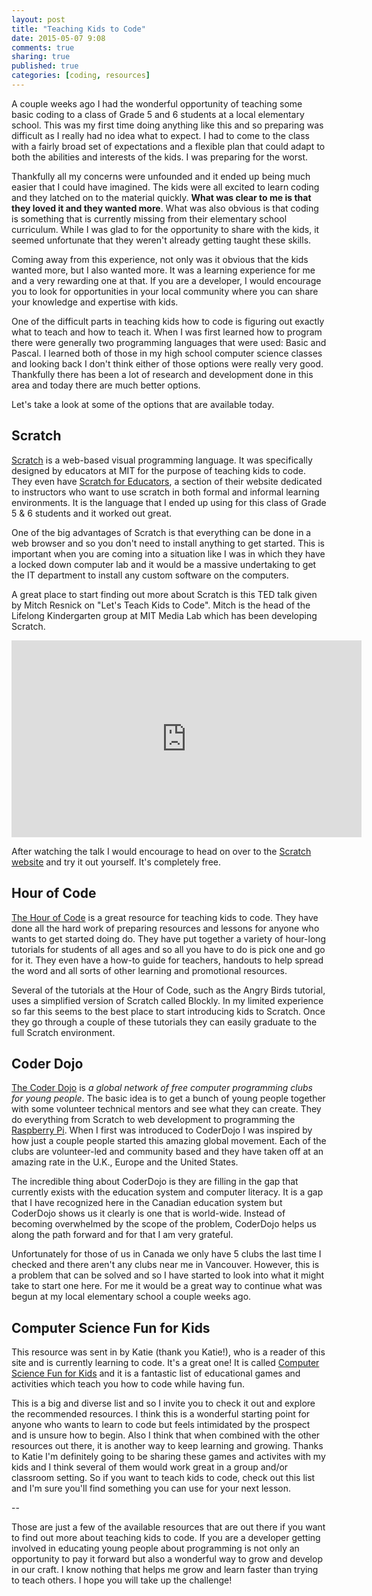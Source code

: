 ```yaml
---
layout: post
title: "Teaching Kids to Code"
date: 2015-05-07 9:08
comments: true
sharing: true
published: true
categories: [coding, resources]
---
```


A couple weeks ago I had the wonderful opportunity of teaching some basic coding to a class of Grade 5 and 6 students
at a local elementary school. This was my first time doing anything like this and so preparing was difficult as I really had no
idea what to expect. I had to come to the class with a fairly broad set of expectations and a flexible
plan that could adapt to both the abilities and interests of the kids. I was preparing for the worst.

Thankfully all my concerns were unfounded and it ended up being much easier that I could
have imagined. The kids were all excited to learn coding and they latched on to the material quickly. **What was clear
to me is that they loved it and they wanted more**. What was also obvious is that coding is something that is currently
missing from their elementary school curriculum. While I was glad to for the opportunity to share with the kids, it
seemed unfortunate that they weren't already getting taught these skills.

Coming away from this experience, not only was it obvious that the kids wanted more, but I also wanted more. It was a
learning experience for me and a very rewarding one at that. If you are a developer, I would encourage you to look for opportunities
in your local community where you can share your knowledge and expertise with kids.

One of the difficult parts in teaching kids how to code is figuring out exactly what to teach and how to teach it.
When I was first learned how to program there were generally two programming languages that were used: Basic and Pascal.
I learned both of those in my high school computer science classes and looking back I don't think either of those
options were really very good. Thankfully there has been a lot of research and development done in this area and today
there are much better options.

Let's take a look at some of the options that are available today.

<!-- more -->

## Scratch

[Scratch](https://scratch.mit.edu) is a web-based visual programming language. It was specifically designed by educators at MIT
for the purpose of teaching kids to code. They even have [Scratch for Educators](https://scratch.mit.edu/educators/), a
section of their website dedicated to instructors who want to use scratch in both formal and informal learning environments.
It is the language that I ended up using for this class of Grade 5 & 6 students and it worked out great.

One of the big advantages of Scratch is that everything can be done in a web browser and so you don't need to install anything to get
started. This is important when you are coming into a situation like I was in which they have a locked down computer lab and it would be
a massive undertaking to get the IT department to install any custom software on the computers.

A great place to start finding out more about Scratch is this TED talk given by Mitch Resnick on "Let's Teach Kids
to Code". Mitch is the head of the Lifelong Kindergarten group at MIT Media Lab which has been developing Scratch.

<iframe src="https://embed-ssl.ted.com/talks/mitch_resnick_let_s_teach_kids_to_code.html" width="560" height="315" frameborder="0" scrolling="no" webkitAllowFullScreen mozallowfullscreen allowFullScreen></iframe>

After watching the talk I would encourage to head on over to the [Scratch website](https://scratch.mit.edu) and try it out yourself.
It's completely free.

## Hour of Code

[The Hour of Code](https://code.org/learn) is a great resource for teaching kids to code. They have done
all the hard work of preparing resources and lessons for anyone who wants to get started doing do. They have put
together a variety of hour-long tutorials for students of all ages and so all you have to do is pick one and go
for it. They even have a how-to guide for teachers, handouts to help spread the word and all sorts of other learning
and promotional resources.

Several of the tutorials at the Hour of Code, such as the Angry Birds tutorial, uses a simplified version of Scratch
called Blockly. In my limited experience so far this seems to the best place to start introducing kids to Scratch.
Once they go through a couple of these tutorials they can easily graduate to the full Scratch environment.

## Coder Dojo

[The Coder Dojo](https://coderdojo.com) is *a global network of free computer programming clubs for young people*.
The basic idea is to get a bunch of young people together with some volunteer technical mentors and see what they
can create. They do everything from Scratch to web development to programming the [Raspberry Pi](https://www.raspberrypi.org). 
When I first was introduced to CoderDojo I was inspired by how just a couple people started this amazing
global movement. Each of the clubs are volunteer-led and community based and they have taken off at an amazing rate in
the U.K., Europe and the United States.

The incredible thing about CoderDojo is they are filling in the gap that currently exists with the education
system and computer literacy. It is a gap that I have recognized here in the Canadian education system but CoderDojo
shows us it clearly is one that is world-wide. Instead of becoming overwhelmed by the scope of the problem,
CoderDojo helps us along the path forward and for that I am very grateful.

Unfortunately for those of us in Canada we only have 5 clubs the last time I checked and there aren't any clubs near
me in Vancouver. However, this is a problem that can be solved and so I have started to look into what it
might take to start one here. For me it would be a great way to continue what was begun at my local elementary school
a couple weeks ago.

## Computer Science Fun for Kids

This resource was sent in by Katie (thank you Katie!), who is a reader of this site
and is currently learning to code. It's a great one! It is called [Computer Science Fun for
Kids](https://www.hp.com/ca-en/shop/Offer.aspx?p=computer-science-fun-for-kids)
and it is a fantastic list of educational games and activities which teach you
how to code while having fun.

This is a big and diverse list and so I invite you to check it out and explore the
recommended resources. I think this is a wonderful starting point for anyone who wants to learn to code
but feels intimidated by the prospect and is unsure how to begin. Also I
think that when combined with the other resources out there, it is another way to keep learning 
and growing. Thanks to Katie I'm definitely going to be sharing these games and
activites with my kids and I think several of them would work great in a group
and/or classroom setting. So if you want to teach kids to code, check out this
list and I'm sure you'll find something you can use for your next lesson.

--

Those are just a few of the available resources that are out there if you want to find out more about teaching
kids to code. If you are a developer getting involved in educating young people about programming is not only an
opportunity to pay it forward but also a wonderful way to grow and develop in our craft. I know nothing that helps me
grow and learn faster than trying to teach others. I hope you will take up the challenge!





